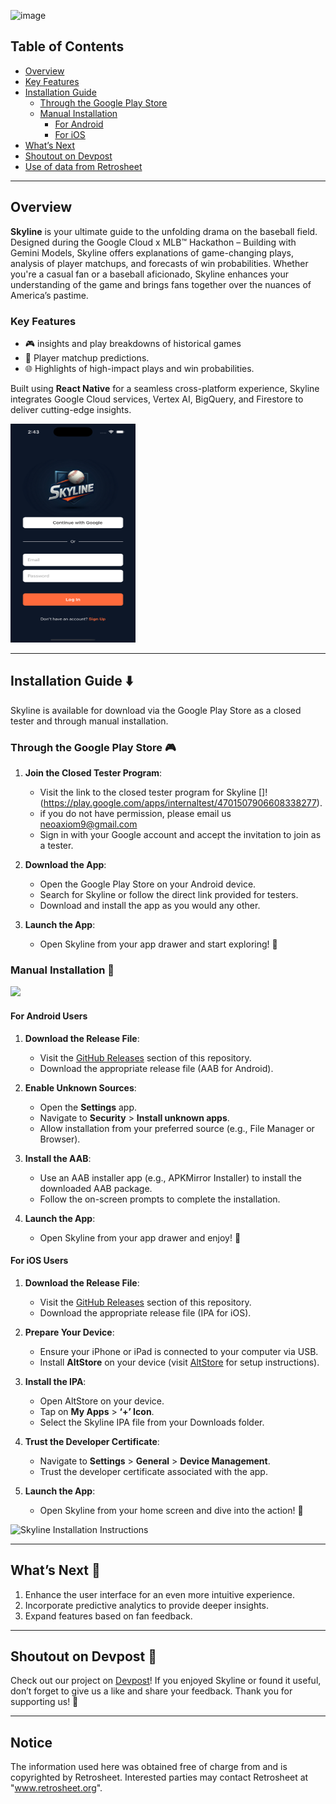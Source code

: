![image](https://github.com/user-attachments/assets/c2aa13d8-6bf1-4b0a-a35d-e9a1de17f978)


## Table of Contents

- [Overview](#overview)
- [Key Features](#key-features)
- [Installation Guide](#installation-guide)
  - [Through the Google Play Store](#through-the-google-play-store)
  - [Manual Installation](#manual-installation)
    - [For Android](#for-android-users)
    - [For iOS](#for-ios-users)
- [What’s Next](#whats-next)
- [Shoutout on Devpost](#shoutout-on-devpost)
- [Use of data from Retrosheet](#notice)

---

## Overview

**Skyline** is your ultimate guide to the unfolding drama on the baseball field. Designed during the Google Cloud x MLB™ Hackathon – Building with Gemini Models, Skyline offers explanations of game-changing plays, analysis of player matchups, and forecasts of win probabilities. Whether you're a casual fan or a baseball aficionado, Skyline enhances your understanding of the game and brings fans together over the nuances of America’s pastime.

### Key Features

- 🎮 insights and play breakdowns of historical games
- 🏏 Player matchup predictions.
- 🌐 Highlights of high-impact plays and win probabilities.

Built using **React Native** for a seamless cross-platform experience, Skyline integrates Google Cloud services, Vertex AI, BigQuery, and Firestore to deliver cutting-edge insights.

<img src="https://github.com/justliya/MLB-Skyline/blob/main/simulator_screenshot_7317892F-9B7A-4706-AF99-64E961DF303E.png" width=200 height=350/>

---

## Installation Guide ⬇️

Skyline is available for download via the Google Play Store as a closed tester and through manual installation.

### Through the Google Play Store 🎮

1. **Join the Closed Tester Program**:
   - Visit the link to the closed tester program for Skyline []!(https://play.google.com/apps/internaltest/4701507906608338277).
   - if you do not have permission, please email us neoaxiom9@gmail.com 
   - Sign in with your Google account and accept the invitation to join as a tester.

2. **Download the App**:
   - Open the Google Play Store on your Android device.
   - Search for Skyline or follow the direct link provided for testers.
   - Download and install the app as you would any other.

3. **Launch the App**:
   - Open Skyline from your app drawer and start exploring! 🚀

### Manual Installation 🔧
![](https://media4.giphy.com/media/v1.Y2lkPTc5MGI3NjExY2NoYmNvZWdpazcxOGIwcnQ2amJuMTk0bW9uN3lhMG43d2k4emYwMiZlcD12MV9pbnRlcm5hbF9naWZfYnlfaWQmY3Q9Zw/13sqPdcVsNQVsA/giphy.gif)
#### For Android Users

1. **Download the Release File**:
   - Visit the [GitHub Releases](https://github.com/justliya/MLB-Skyline/releases) section of this repository.
   - Download the appropriate release file (AAB for Android).

2. **Enable Unknown Sources**:
   - Open the **Settings** app.
   - Navigate to **Security** > **Install unknown apps**.
   - Allow installation from your preferred source (e.g., File Manager or Browser).

3. **Install the AAB**:
   - Use an AAB installer app (e.g., APKMirror Installer) to install the downloaded AAB package.
   - Follow the on-screen prompts to complete the installation.

4. **Launch the App**:
   - Open Skyline from your app drawer and enjoy! 🚀

#### For iOS Users

1. **Download the Release File**:
   - Visit the [GitHub Releases](https://github.com/justliya/MLB-Skyline/releases) section of this repository.
   - Download the appropriate release file (IPA for iOS).

2. **Prepare Your Device**:
   - Ensure your iPhone or iPad is connected to your computer via USB.
   - Install **AltStore** on your device (visit [AltStore](https://altstore.io/) for setup instructions).

3. **Install the IPA**:
   - Open AltStore on your device.
   - Tap on **My Apps** > **‘+’ Icon**.
   - Select the Skyline IPA file from your Downloads folder.

4. **Trust the Developer Certificate**:
   - Navigate to **Settings** > **General** > **Device Management**.
   - Trust the developer certificate associated with the app.

5. **Launch the App**:
   - Open Skyline from your home screen and dive into the action! 🌌

![Skyline Installation Instructions](./assets/installation-guide.png)

---

## What’s Next 🎯

1. Enhance the user interface for an even more intuitive experience.
2. Incorporate predictive analytics to provide deeper insights.
3. Expand features based on fan feedback.

---

## Shoutout on Devpost 🎉

Check out our project on [Devpost](https://devpost.com/software/skyline-x20soe)! If you enjoyed Skyline or found it useful, don’t forget to give us a like and share your feedback. Thank you for supporting us! 🙏

---

## Notice

The information used here was obtained free of charge from and is copyrighted by Retrosheet. Interested parties may contact Retrosheet at "www.retrosheet.org".





